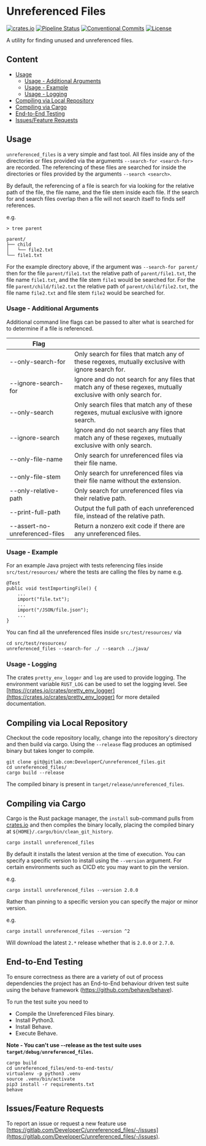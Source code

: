 # Unreferenced Files
[![crates.io](https://img.shields.io/crates/v/unreferenced_files)](https://crates.io/crates/unreferenced_files)
[![Pipeline Status](https://gitlab.com/DeveloperC/unreferenced_files/badges/master/pipeline.svg)](https://gitlab.com/DeveloperC/unreferenced_files/-/pipelines)
[![Conventional Commits](https://img.shields.io/badge/Conventional%20Commits-1.0.0-yellow.svg)](https://conventionalcommits.org)
[![License](https://img.shields.io/badge/License-AGPLv3-blue.svg)](https://www.gnu.org/licenses/agpl-3.0)


A utility for finding unused and unreferenced files.


## Content
 * [Usage](#usage)
    + [Usage - Additional Arguments](#usage-additional-arguments)
    + [Usage - Example](#usage-example)
    + [Usage - Logging](#usage-logging)
 * [Compiling via Local Repository](#compiling-via-local-repository)
 * [Compiling via Cargo](#compiling-via-cargo)
 * [End-to-End Testing](#end-to-end-testing)
 * [Issues/Feature Requests](#issuesfeature-requests)


## Usage
`unreferenced_files` is a very simple and fast tool.
All files inside any of the directories or files provided via the arguments `--search-for <search-for>` are recorded.
The referencing of these files are searched for inside the directories or files provided by the arguments `--search <search>`.

By default, the referencing of a file is search for via looking for the relative path of the file, the file name, and the file stem inside each file.
If the search for and search files overlap then a file will not search itself to finds self references.

e.g.

```
> tree parent

parent/
├── child
│   └── file2.txt
└── file1.txt
```

For the example directory above, if the argument was `--search-for parent/` then for the file `parent/file1.txt` the relative path of `parent/file1.txt`, the file name `file1.txt`, and the file stem `file1` would be searched for.
For the file `parent/child/file2.txt` the relative path of `parent/child/file2.txt`, the file name `file2.txt` and file stem `file2` would be searched for.


### Usage - Additional Arguments

Additional command line flags can be passed to alter what is searched for to determine if a file is referenced.

| Flag                      | |
|---------------------------|-|
| --only-search-for | Only search for files that match any of these regexes, mutually exclusive with ignore search for. |
| --ignore-search-for | Ignore and do not search for any files that match any of these regexes, mutually exclusive with only search for. |
| --only-search | Only search files that match any of these regexes, mutual exclusive with ignore search. |
| --ignore-search | Ignore and do not search any files that match any of these regexes, mutually exclusive with only search. |
| --only-file-name | Only search for unreferenced files via their file name. |
| --only-file-stem | Only search for unreferenced files via their file name without the extension. |
| --only-relative-path | Only search for unreferenced files via their relative path. |
| --print-full-path | Output the full path of each unreferenced file, instead of the relative path. |
| --assert-no-unreferenced-files | Return a nonzero exit code if there are any unreferenced files. |


### Usage - Example
For an example Java project with tests referencing files  inside `src/test/resources/` where the tests are calling the files by name e.g.

```
@Test
public void testImportingFile() {
    ...
    import("file.txt");
    ...
    import("/JSON/file.json");
    ...
}
```

You can find all the unreferenced files inside `src/test/resources/` via

```
cd src/test/resources/
unreferenced_files --search-for ./ --search ../java/
```


### Usage - Logging
The crates `pretty_env_logger` and `log` are used to provide logging.
The environment variable `RUST_LOG` can be used to set the logging level.
See [https://crates.io/crates/pretty_env_logger](https://crates.io/crates/pretty_env_logger) for more detailed documentation.


## Compiling via Local Repository
Checkout the code repository locally, change into the repository's directory and then build via cargo.
Using the `--release` flag produces an optimised binary but takes longer to compile.

```
git clone git@gitlab.com:DeveloperC/unreferenced_files.git
cd unreferenced_files/
cargo build --release
```

The compiled binary is present in `target/release/unreferenced_files`.


## Compiling via Cargo
Cargo is the Rust package manager, the `install` sub-command pulls from [crates.io](https://crates.io/crates/clean_git_history) and then compiles the binary locally, placing the compiled binary at `${HOME}/.cargo/bin/clean_git_history`.

```
cargo install unreferenced_files
```

By default it installs the latest version at the time of execution.
You can specify a specific version to install using the `--version` argument.
For certain environments such as CICD etc you may want to pin the version.

e.g.

```
cargo install unreferenced_files --version 2.0.0
```

Rather than pinning to a specific version you can specify the major or minor version.

e.g.

```
cargo install unreferenced_files --version ^2
```

Will download the latest `2.*` release whether that is `2.0.0` or `2.7.0`.


## End-to-End Testing
To ensure correctness as there are a variety of out of process dependencies the project has an End-to-End behaviour driven test suite using the behave framework (https://github.com/behave/behave).

To run the test suite you need to
 - Compile the Unreferenced Files binary.
 - Install Python3.
 - Install Behave.
 - Execute Behave.

__Note - You can't use --release as the test suite uses `target/debug/unreferenced_files`.__

```
cargo build
cd unreferenced_files/end-to-end-tests/
virtualenv -p python3 .venv
source .venv/bin/activate
pip3 install -r requirements.txt
behave
```


## Issues/Feature Requests
To report an issue or request a new feature use [https://gitlab.com/DeveloperC/unreferenced_files/-/issues](https://gitlab.com/DeveloperC/unreferenced_files/-/issues).

